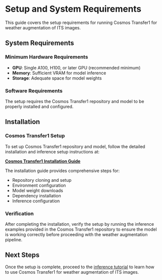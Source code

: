 # Setup and System Requirements

This guide covers the setup requirements for running Cosmos Transfer1 for weather augmentation of ITS images.

## System Requirements

### Minimum Hardware Requirements

- **GPU**: Single A100, H100, or later GPU (recommended minimum)
- **Memory**: Sufficient VRAM for model inference
- **Storage**: Adequate space for model weights

### Software Requirements

The setup requires the Cosmos Transfer1 repository and model to be properly installed and configured.

## Installation

### Cosmos Transfer1 Setup

To set up Cosmos Transfer1 repository and model, follow the detailed installation and inference setup instructions at:

**[Cosmos Transfer1 Installation Guide](https://github.com/nvidia-cosmos/cosmos-transfer1/blob/main/INSTALL.md#inference)**

The installation guide provides comprehensive steps for:

- Repository cloning and setup
- Environment configuration
- Model weight downloads
- Dependency installation
- Inference configuration

### Verification

After completing the installation, verify the setup by running the inference examples provided in the Cosmos Transfer1 repository to ensure the model is working correctly before proceeding with the weather augmentation pipeline.

## Next Steps

Once the setup is complete, proceed to the [inference tutorial](inference.md) to learn how to use Cosmos Transfer1 for weather augmentation of ITS images.

